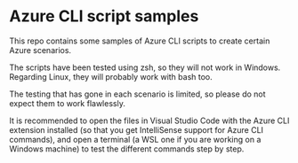# Azure CLI script samples

This repo contains some samples of Azure CLI scripts to create certain Azure scenarios.

The scripts have been tested using zsh, so they will not work in Windows. Regarding Linux, they will probably work with bash too.

The testing that has gone in each scenario is limited, so please do not expect them to work flawlessly.

It is recommended to open the files in Visual Studio Code with the Azure CLI extension installed (so that you get IntelliSense support for Azure CLI commands), and open a terminal (a WSL one if you are working on a Windows machine) to test the different commands step by step.
